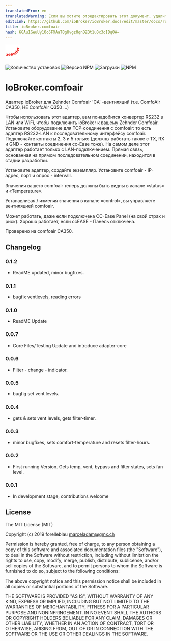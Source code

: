 ```yaml
---
translatedFrom: en
translatedWarning: Если вы хотите отредактировать этот документ, удалите поле «translationFrom», в противном случае этот документ будет снова автоматически переведен
editLink: https://github.com/ioBroker/ioBroker.docs/edit/master/docs/ru/adapterref/iobroker.comfoair/README.md
title: ioBroker.comfoair
hash: 6GAu1GeuUy1Oo5FXAaT0gUvgzOqnDZQt1u0x3oIDq0A=
---
```

![логотип](../../../en/adapterref/iobroker.comfoair/admin/comfoair.png)

![Количество установок](http://iobroker.live/badges/comfoair-stable.svg)
![Версия NPM](http://img.shields.io/npm/v/iobroker.comfoair.svg)
![Загрузки](https://img.shields.io/npm/dm/iobroker.comfoair.svg)
![NPM](https://nodei.co/npm/iobroker.comfoair.png?downloads=true)

# IoBroker.comfoair
Адаптер ioBroker для Zehnder Comfoair 'CA' -вентиляций (т.е. ComfoAir CA350, НЕ ComfoAir Q350 ...)

Чтобы использовать этот адаптер, вам понадобится конвертер RS232 в LAN или WiFi, чтобы подключить ioBroker к вашему Zehnder Comfoair.
Установите оборудование для TCP-соединения с comfoair: то есть адаптер RS232-LAN к последовательному интерфейсу comfoair. Подключайте контакты 2, 3 и 5 только (должны работать также с TX, RX и GND - контакты соединения cc-Ease тоже).
На самом деле этот адаптер работает только с LAN-подключением. Прямая связь, основанная на прямом последовательном соединении, находится в стадии разработки.

Установите адаптер, создайте экземпляр.
Установите comfoair - IP-адрес, порт и опрос - intervall.

Значения вашего comfoair теперь должны быть видны в канале «status» и «Temperature».

Устанавливая / изменяя значения в канале «control», вы управляете вентиляцией comfoair.

Может работать, даже если подключена CC-Ease Panel (на свой страх и риск). Хорошо работает, если ccEASE - Панель отключена.

Проверено на comfoair CA350.

## Changelog

### 0.1.2

- ReadME updated, minor bugfixes.

### 0.1.1

-   bugfix ventlevels, reading errors

### 0.1.0

-   ReadME Update

### 0.0.7

-   Core Files/Testing Update and introduce adapter-core

### 0.0.6

-   Filter - change - indicator.

### 0.0.5

-   bugfig set vent levels.

### 0.0.4

-   gets & sets vent levels, gets filter-timer.

### 0.0.3

-   minor bugfixes, sets comfort-temperature and resets filter-hours.

### 0.0.2

-   First running Version. Gets temp, vent, bypass and filter states, sets fan level.

### 0.0.1

-   In development stage, contributions welcome

## License

The MIT License (MIT)

Copyright (c) 2019 forelleblau marceladam@gmx.ch

Permission is hereby granted, free of charge, to any person obtaining a copy
of this software and associated documentation files (the "Software"), to deal
in the Software without restriction, including without limitation the rights
to use, copy, modify, merge, publish, distribute, sublicense, and/or sell
copies of the Software, and to permit persons to whom the Software is
furnished to do so, subject to the following conditions:

The above copyright notice and this permission notice shall be included in
all copies or substantial portions of the Software.

THE SOFTWARE IS PROVIDED "AS IS", WITHOUT WARRANTY OF ANY KIND, EXPRESS OR
IMPLIED, INCLUDING BUT NOT LIMITED TO THE WARRANTIES OF MERCHANTABILITY,
FITNESS FOR A PARTICULAR PURPOSE AND NONINFRINGEMENT. IN NO EVENT SHALL THE
AUTHORS OR COPYRIGHT HOLDERS BE LIABLE FOR ANY CLAIM, DAMAGES OR OTHER
LIABILITY, WHETHER IN AN ACTION OF CONTRACT, TORT OR OTHERWISE, ARISING FROM,
OUT OF OR IN CONNECTION WITH THE SOFTWARE OR THE USE OR OTHER DEALINGS IN
THE SOFTWARE.
